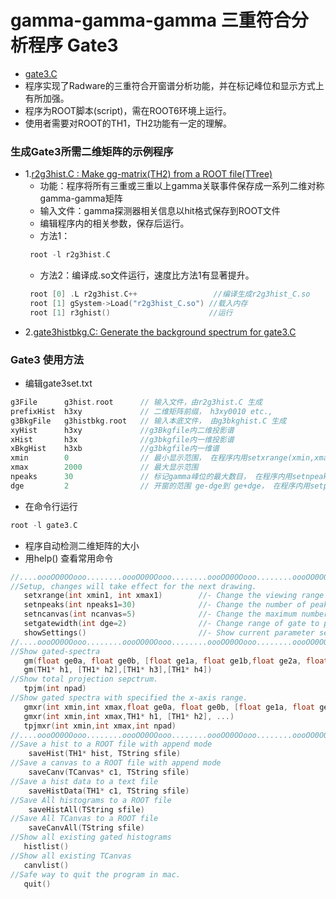 
# gamma-gamma-gamma 三重符合分析程序 Gate3
- [gate3.C](https://github.com/zhihuanli/gamma-gamma-coincidence-analysis/blob/master/Gate3/gate3.C)
- 程序实现了Radware的三重符合开窗谱分析功能，并在标记峰位和显示方式上有所加强。
- 程序为ROOT脚本(script)，需在ROOT6环境上运行。
- 使用者需要对ROOT的TH1，TH2功能有一定的理解。

### 生成Gate3所需二维矩阵的示例程序 

- 1.[r2g3hist.C : Make gg-matrix(TH2) from a ROOT file(TTree)](https://github.com/zhihuanli/gamma-gamma-coincidence-analysis/blob/master/Gate3/r2g3hist.C)
   - 功能：程序将所有三重或三重以上gamma关联事件保存成一系列二维对称gamma-gamma矩阵
   - 输入文件：gamma探测器相关信息以hit格式保存到ROOT文件
   - 编辑程序内的相关参数，保存后运行。
   - 方法1： 
   ```cpp
    root -l r2g3hist.C
    ```
   - 方法2：编译成.so文件运行，速度比方法1有显著提升。
   ```cpp
    root [0] .L r2g3hist.C++                 //编译生成r2g3hist_C.so
    root [1] gSystem->Load("r2g3hist_C.so") //载入内存
    root [1] r3ghist()                      //运行
   ```
- 2.[gate3histbkg.C: Generate the background spectrum for gate3.C](https://github.com/zhihuanli/gamma-gamma-coincidence-analysis/blob/master/Gate3/gate3histbkg.C)

### Gate3 使用方法

- 编辑gate3set.txt
```cpp
g3File      g3hist.root      // 输入文件，由r2g3hist.C 生成
prefixHist  h3xy             // 二维矩阵前缀， h3xy0010 etc., 
g3BkgFile   g3histbkg.root   // 输入本底文件， 由g3bkghist.C 生成
xyHist      h3xy             //g3Bkgfile内二维投影谱
xHist       h3x              //g3bkgfile内一维投影谱
xBkgHist    h3xb             //g3bkgfile内一维谱
xmin        0                // 最小显示范围， 在程序内用setxrange(xmin,xmax)修改
xmax        2000             // 最大显示范围
npeaks      30               // 标记gamma峰位的最大数目， 在程序内用setnpeaks(npeaks)修改
dge         2                // 开窗的范围 ge-dge到 ge+dge， 在程序内用setpeakwidth(npeaks)修改
```
- 在命令行运行
```cpp
root -l gate3.C
```
- 程序自动检测二维矩阵的大小
- 用help() 查看常用命令
```cpp
//....oooOO0OOooo........oooOO0OOooo........oooOO0OOooo........oooOO0OOooo......
//Setup, changes will take effect for the next drawing.
   setxrange(int xmin1, int xmax1)        //- Change the viewing range of x-axis for all histograms.
   setnpeaks(int npeaks1=30)              //- Change the number of peaks marked in a histogram.
   setncanvas(int ncanvas=5)              //- Change the maximum number of canvas avaliable.
   setgatewidth(int dge=2)                //- Change range of gate to peak-dge to peak+dge.
   showSettings()                         //- Show current parameter settings.
//....oooOO0OOooo........oooOO0OOooo........oooOO0OOooo........oooOO0OOooo......
//Show gated-spectra
   gm(float ge0a, float ge0b, [float ge1a, float ge1b,float ge2a, float ge2b,float ge3a, float ge3b] )
   gm(TH1* h1, [TH1* h2],[TH1* h3],[TH1* h4])
//Show total projection sepctrum.
   tpjm(int npad)
//Show gated spectra with specified the x-axis range.
   gmxr(int xmin,int xmax,float ge0a, float ge0b, [float ge1a, float ge1b,float ge2a, float ge2b,float ge3a, float ge3b])
   gmxr(int xmin,int xmax,TH1* h1, [TH1* h2], ...)
   tpjmxr(int xmin,int xmax,int npad)
//....oooOO0OOooo........oooOO0OOooo........oooOO0OOooo........oooOO0OOooo......
//Save a hist to a ROOT file with append mode
    saveHist(TH1* hist, TString sfile)
//Save a canvas to a ROOT file with append mode
    saveCanv(TCanvas* c1, TString sfile)
//Save a hist data to a text file
    saveHistData(TH1* c1, TString sfile)
//Save All histograms to a ROOT file
    saveHistAll(TString sfile)
//Save All TCanvas to a ROOT file
    saveCanvAll(TString sfile)
//Show all existing gated histograms
   histlist()
//Show all existing TCanvas
   canvlist()
//Safe way to quit the program in mac.
   quit()
```
